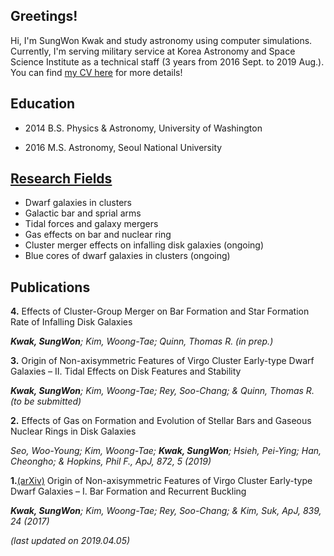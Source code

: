 ## Greetings!

Hi, I'm SungWon Kwak and study astronomy using computer simulations.
Currently, I'm serving military service at Korea Astronomy and Space Science Institute as a technical staff (3 years from 2016 Sept. to 2019 Aug.). You can find [my CV here](./file/CV19.pdf) for more details!

## Education

- 2014 B.S. Physics & Astronomy, University of Washington

- 2016 M.S. Astronomy, Seoul National University

## [Research Fields](./research.html)

- Dwarf galaxies in clusters
- Galactic bar and sprial arms
- Tidal forces and galaxy mergers
- Gas effects on bar and nuclear ring
- Cluster merger effects on infalling disk galaxies (ongoing)
- Blue cores of dwarf galaxies in clusters (ongoing)

## Publications
**4.** Effects of Cluster-Group Merger on Bar Formation and Star Formation Rate of Infalling Disk Galaxies 

  _**Kwak, SungWon**; Kim, Woong-Tae; Quinn, Thomas R. (in prep.)_

**3.** Origin of Non-axisymmetric Features of Virgo Cluster Early-type Dwarf Galaxies – II. Tidal Effects on Disk Features and Stability

  _**Kwak, SungWon**; Kim, Woong-Tae; Rey, Soo-Chang; & Quinn, Thomas R. (to be submitted)_

**2.** Effects of Gas on Formation and Evolution of Stellar Bars and Gaseous Nuclear Rings in Disk Galaxies

  _Seo, Woo-Young; Kim, Woong-Tae; **Kwak, SungWon**; Hsieh, Pei-Ying; Han, Cheongho; & Hopkins, Phil F., ApJ, 872, 5 (2019)_

**1.**[(arXiv)](https://arxiv.org/abs/1703.10285) Origin of Non-axisymmetric Features of Virgo Cluster Early-type Dwarf Galaxies – I. Bar Formation and Recurrent Buckling

  _**Kwak, SungWon**; Kim, Woong-Tae; Rey, Soo-Chang; & Kim, Suk, ApJ, 839, 24 (2017)_




_(last updated on 2019.04.05)_
